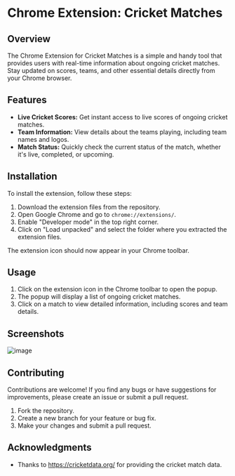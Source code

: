 # Chrome Extension: Cricket Matches

## Overview

The Chrome Extension for Cricket Matches is a simple and handy tool that provides users with real-time information about ongoing cricket matches. Stay updated on scores, teams, and other essential details directly from your Chrome browser.

## Features

- **Live Cricket Scores:** Get instant access to live scores of ongoing cricket matches.
- **Team Information:** View details about the teams playing, including team names and logos.
- **Match Status:** Quickly check the current status of the match, whether it's live, completed, or upcoming.

## Installation

To install the extension, follow these steps:

1. Download the extension files from the repository.
2. Open Google Chrome and go to `chrome://extensions/`.
3. Enable "Developer mode" in the top right corner.
4. Click on "Load unpacked" and select the folder where you extracted the extension files.

The extension icon should now appear in your Chrome toolbar.

## Usage

1. Click on the extension icon in the Chrome toolbar to open the popup.
2. The popup will display a list of ongoing cricket matches.
3. Click on a match to view detailed information, including scores and team details.

## Screenshots

![image](https://github.com/yashbaldev/chrome-extension-cricket-matches/assets/113610963/9fa06151-1f24-4978-bd95-037124dfb687)


## Contributing

Contributions are welcome! If you find any bugs or have suggestions for improvements, please create an issue or submit a pull request.

1. Fork the repository.
2. Create a new branch for your feature or bug fix.
3. Make your changes and submit a pull request.


## Acknowledgments

- Thanks to https://cricketdata.org/ for providing the cricket match data.

